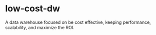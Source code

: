 # low-cost-dw
A data warehouse focused on be cost effective, keeping performance, scalability, and maximize the ROI.
